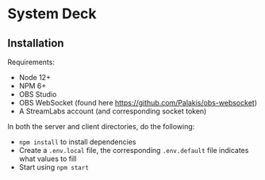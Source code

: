 # System Deck

## Installation

Requirements:

- Node 12+
- NPM 6+
- OBS Studio
- OBS WebSocket (found here https://github.com/Palakis/obs-websocket)
- A StreamLabs account (and corresponding socket token)

In both the server and client directories, do the following:

- `npm install` to install dependencies
- Create a `.env.local` file, the corresponding `.env.default` file indicates what values to fill
- Start using `npm start`
